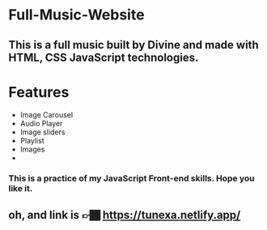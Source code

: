 # Full-Music-Website

## This is a full music built by Divine and made with HTML, CSS JavaScript technologies. 

# Features
- Image Carousel
- Audio Player
- Image sliders 
- Playlist
- Images 
- 

### This is a practice of my JavaScript Front-end skills. Hope you like it.
## oh, and link is 👉🏾 https://tunexa.netlify.app/

